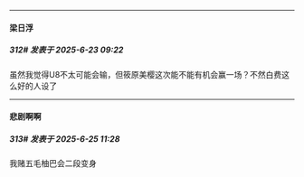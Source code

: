 ﻿
*****

####  梁日浮  
##### 312#       发表于 2025-6-23 09:22

虽然我觉得U8不太可能会输，但筱原美樱这次能不能有机会赢一场？不然白费这么好的人设了


*****

####  悲剧啊啊  
##### 313#       发表于 2025-6-25 11:28

我赌五毛柚巴会二段变身

